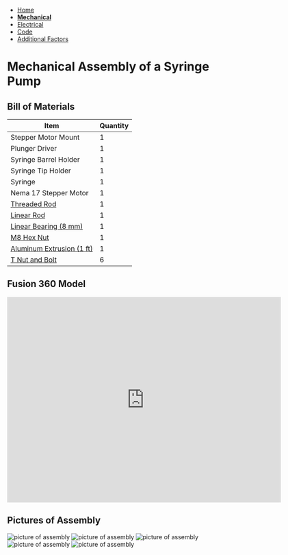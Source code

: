 - [Home](/Syringe-Pump-Github-Project/index)
- **[Mechanical](/Syringe-Pump-Github-Project/MechanicalAssembly)**
- [Electrical](/Syringe-Pump-Github-Project/Electrical)
- [Code](/Syringe-Pump-Github-Project/code)
- [Additional Factors](/Syringe-Pump-Github-Project/add)

# Mechanical Assembly of a Syringe Pump

## Bill of Materials 

Item         | Quantity
------------ | -------------
Stepper Motor Mount | 1
Plunger Driver | 1 
Syringe Barrel Holder | 1 
Syringe Tip Holder | 1 
Syringe | 1 
Nema 17 Stepper Motor | 1
[Threaded Rod](https://www.mcmaster.com/1078N32/) | 1
[Linear Rod](https://www.mcmaster.com/6112K44/) | 1 
[Linear Bearing (8 mm)](https://www.mcmaster.com/61205K75/) | 1
[M8 Hex Nut](https://www.mcmaster.com/90592A022/) | 1
[Aluminum Extrusion (1 ft)](https://www.mcmaster.com/47065T107/)| 1
[T Nut and Bolt](https://www.mcmaster.com/47065T139/) | 6 

## Fusion 360 Model

<iframe src="https://vanderbilt415.autodesk360.com/shares/public/SH56a43QTfd62c1cd9685654bf4a0f0eaccb?mode=embed" width="640" height="480" allowfullscreen="true" webkitallowfullscreen="true" mozallowfullscreen="true"  frameborder="0"></iframe>

## Pictures of Assembly 

![picture of assembly](/Syringe-Pump-Github-Project/sp/view1.png)
![picture of assembly](/Syringe-Pump-Github-Project/sp/view2.png)
![picture of assembly](/Syringe-Pump-Github-Project/sp/view3.png)
![picture of assembly](/Syringe-Pump-Github-Project/sp/view4.png)
![picture of assembly](/Syringe-Pump-Github-Project/sp/view8.png)

